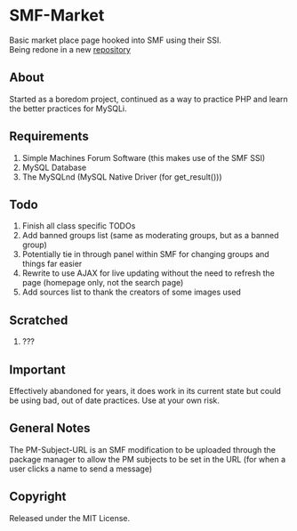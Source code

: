 SMF-Market
======
Basic market place page hooked into SMF using their SSI.  
Being redone in a new [repository](https://github.com/xNifty/SMFMarket)

About
------ 
Started as a boredom project, continued as a way to practice PHP and learn the better practices for MySQLi.

Requirements
------
1. Simple Machines Forum Software (this makes use of the SMF SSI)
2. MySQL Database
3. The MySQLnd (MySQL Native Driver (for get_result()))

Todo
------ 
1. Finish all class specific TODOs
2. Add banned groups list (same as moderating groups, but as a banned group)
3. Potentially tie in through panel within SMF for changing groups and things far easier
4. Rewrite to use AJAX for live updating without the need to refresh the page (homepage only, not the search page)
5. Add sources list to thank the creators of some images used

Scratched
------
1. ???

Important
------
Effectively abandoned for years, it does work in its current state but could be using bad, out of date practices. Use at your own risk. 
  
General Notes
------
The PM-Subject-URL is an SMF modification to be uploaded through the package manager to allow the PM subjects to be set in the URL (for when a user clicks a name to send a message)

Copyright
------
Released under the MIT License.
